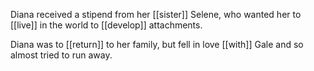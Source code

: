 Diana received a stipend from her [[sister]] Selene, who wanted her to [[live]] in the world to [[develop]] attachments.  
  
Diana was to [[return]] to her family, but fell in love [[with]] Gale and so almost tried to run away.